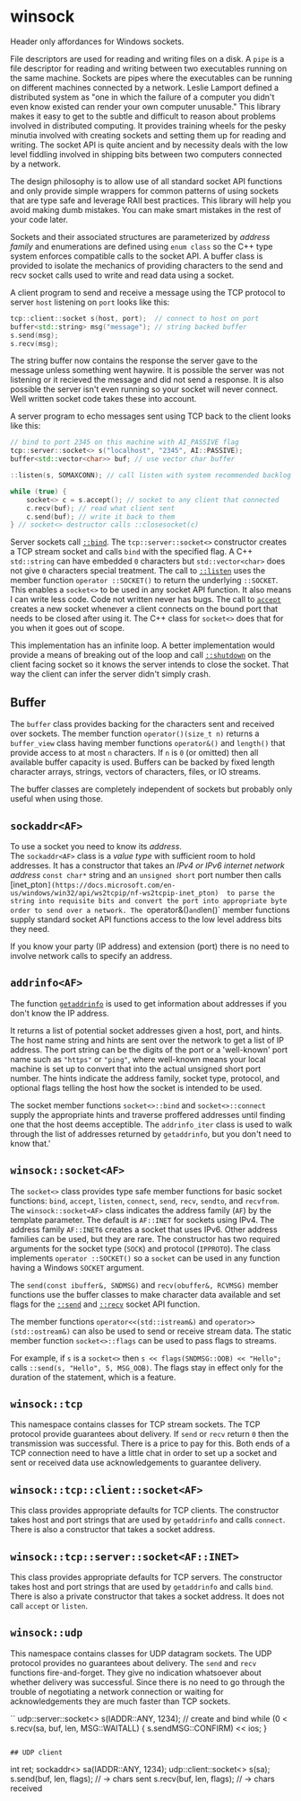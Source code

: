# winsock

Header only affordances for Windows sockets.

File descriptors are used for reading and writing files on a disk. 
A `pipe` is a file descriptor for reading and writing between two executables running on the same machine.
Sockets are pipes where the executables can be running on different machines connected by a network.
Leslie Lamport defined a distributed system as "one in which the failure of a computer you didn't even 
know existed can render your own computer unusable." This library makes it easy
to get to the subtle and difficult to reason about problems involved in distributed computing.
It provides training wheels for the pesky minutia involved with creating sockets
and setting them up for reading and writing. The socket API is quite ancient and
by necessity deals with the low level fiddling involved in shipping bits
between two computers connected by a network.

The design philosophy is to allow use of all standard socket API functions
and only provide simple wrappers for common patterns of using sockets
that are type safe and leverage RAII best practices. 
This library will help you avoid making dumb mistakes. 
You can make smart mistakes in the rest of your code later.

Sockets and their associated structures are parameterized by _address family_
and enumerations are defined using `enum class`
so the C++ type system enforces compatible calls to the socket API. 
A buffer class is provided to isolate the mechanics of
providing characters to the send and recv socket calls used to write
and read data using a socket.

A client program to send and receive a message using the TCP protocol to server 
`host` listening on `port` looks like this:
```C++
tcp::client::socket s(host, port);  // connect to host on port
buffer<std::string> msg("message"); // string backed buffer
s.send(msg);
s.recv(msg);
```
The string buffer now contains the response the server gave to the message
unless something went haywire.
It is possible the server was not
listening or it recieved the message and did not send a response.
It is also possible the server isn't even running so your socket will
never connect. Well written socket code takes these into account.

A server program to echo messages sent using TCP back to the client looks like this:
```C++
// bind to port 2345 on this machine with AI_PASSIVE flag
tcp::server::socket<> s("localhost", "2345", AI::PASSIVE);
buffer<std::vector<char>> buf; // use vector char buffer 

::listen(s, SOMAXCONN); // call listen with system recommended backlog

while (true) {
	socket<> c = s.accept(); // socket to any client that connected
	c.recv(buf); // read what client sent
	c.send(buf); // write it back to them
} // socket<> destructor calls ::closesocket(c)
```
Server sockets call [`::bind`](https://docs.microsoft.com/en-us/windows/win32/api/winsock/nf-winsock-bind).
The `tcp::server::socket<>` constructor creates a TCP stream socket and calls
`bind` with the specified flag.
A C++ `std::string` can have embedded `0` characters but `std::vector<char>` does not give `0` characters special treatment.
The call to [`::listen`](https://docs.microsoft.com/en-us/windows/win32/api/winsock2/nf-winsock2-listen)
uses the member function `operator ::SOCKET()` to return
the underlying `::SOCKET`. This enables a `socket<>` to be used in any socket API function. 
It also means I can write less code. Code not written never has bugs.
The call to [`accept`](https://docs.microsoft.com/en-us/windows/win32/api/winsock2/nf-winsock2-accept)
creates a new socket whenever a client connects on the bound port that needs to be closed after using it.
The C++ class for `socket<>` does that for you when it goes out of scope.

This implementation has an infinite loop. A better implementation would provide a means of
breaking out of the loop and call [`::shutdown`](https://docs.microsoft.com/en-us/windows/win32/api/winsock2/nf-winsock2-shutdown)
on the client facing socket so it knows the server intends to close the socket.
That way the client can infer the server didn't simply crash.  

## Buffer

The `buffer` class provides backing for the characters sent and received over sockets.
The member function `operator()(size_t n)` returns a `buffer_view` class having 
member functions `operator&()` and `length()` that provide access to at most `n` characters.
If `n` is `0` (or omitted) then all available buffer capacity is used.
Buffers can be backed by fixed length character arrays, strings, vectors of characters,
files, or IO streams.

The buffer classes are completely independent of sockets but probably only useful when using those.

## `sockaddr<AF>`

To use a socket you need to know its _address_.  
The `sockaddr<AF>` class is a _value type_ with sufficient room to hold addresses. 
It has a constructor that takes an _IPv4 or IPv6 internet network address_ `const char*` string 
and an `unsigned short` port number then calls
[inet_pton`](https://docs.microsoft.com/en-us/windows/win32/api/ws2tcpip/nf-ws2tcpip-inet_pton) 
to parse the string into requisite bits and convert the port into appropriate byte order
to send over a network.
The `operator&()` and `len()` member functions supply 
standard socket API functions access to the low level address bits they need.

If you know your party (IP address) and extension (port) there is no need to
involve network calls to specify an address.

## `addrinfo<AF>`

The function [`getaddrinfo`](https://docs.microsoft.com/en-us/windows/win32/api/ws2tcpip/nf-ws2tcpip-getaddrinfo)
is used to get information about addresses if you don't know the IP address.

It returns a list of potential socket addresses given a host, port, and hints.
The host name string and hints are sent over the network to get a list of IP address.
The port string can be the digits of the port or a 'well-known' port name such as `"https"` or `"ping"`,
where well-known means your local machine is set up to convert that into the actual unsigned short
port number. The hints indicate the address family, socket type, protocol, and optional
flags telling the host how the socket is intended to be used.

The socket member functions `socket<>::bind` and `socket<>::connect` supply the
appropriate hints and traverse proffered addresses until finding one that the
host deems acceptible. The `addrinfo_iter` class is used to walk through
the list of addresses returned by `getaddrinfo`, but you don't need to know that.'

## `winsock::socket<AF>`

The `socket<>` class provides type safe member functions for basic socket functions:
`bind`, `accept`, `listen`, `connect`, `send`, `recv`, `sendto`, and `recvfrom`.
The `winsock::socket<AF>` class indicates the address family (`AF`) by the template parameter.
The default is `AF::INET` for sockets using IPv4. The address family `AF::INET6`
creates a socket that uses IPv6. Other address families can be used, but they are rare.
The constructor has two required arguments for the socket type (`SOCK`) and protocol (`IPPROTO`).
The class implements `operator ::SOCKET()` so a `socket` can be used in any
function having a Windows `SOCKET` argument.

The `send(const ibuffer&, SNDMSG)` and `recv(obuffer&, RCVMSG)` member functions use the buffer classes 
to make character data available and set flags for the 
[`::send`](https://docs.microsoft.com/en-us/windows/win32/api/Winsock2/nf-winsock2-send) and 
[`::recv`](https://docs.microsoft.com/en-us/windows/win32/api/winsock2/nf-winsock2-recv) socket API function.

The member functions `operator<<(std::istream&)` and `operator>>(std::ostream&)` can also be used to send or
receive stream data.
The static member function `socket<>::flags` can be used to pass flags to streams.

For example, if `s` is a `socket<>` then `s << flags(SNDMSG::OOB) << "Hello";` calls
`::send(s, "Hello", 5, MSG_OOB)`. The flags stay in effect only for the duration of
the statement, which is a feature.

## `winsock::tcp`

This namespace contains classes for TCP stream sockets. 
The TCP protocol provide guarantees about delivery. If `send`
or `recv` return `0` then the transmission was successful.
There is a price to pay for this. Both ends of a TCP connection
need to have a little chat in order to set up a socket and
sent or received data use acknowledgements to guarantee delivery.

## `winsock::tcp::client::socket<AF>`

This class provides appropriate defaults for TCP clients. The constructor takes host and port
strings that are used by `getaddrinfo` and calls `connect`. There is also a constructor
that takes a socket address.

## `winsock::tcp::server::socket<AF::INET>`

This class provides appropriate defaults for TCP servers. The constructor takes host and port
strings that are used by `getaddrinfo` and calls `bind`. There is also a private constructor
that takes a socket address. It does not call `accept` or `listen`.

## `winsock::udp`

This namespace contains classes for UDP datagram sockets.
The UDP protocol provides no guarantees about delivery.
The `send` and `recv` functions fire-and-forget. They give
no indication whatsoever about whether delivery was successful.
Since there is no need to go through the trouble of negotiating
a network connection or waiting for acknowledgements they are much faster
than TCP sockets.

``
udp::server::socket<> s(IADDR::ANY, 1234); // create and bind
while (0 < s.recv(sa, buf, len, MSG::WAITALL) {
	s.sendMSG::CONFIRM) << ios;
}
```

## UDP client
```
int ret;
sockaddr<> sa(IADDR::ANY, 1234);
udp::client::socket<> s(sa);
s.send(buf, len, flags); // -> chars sent
s.recv(buf, len, flags); // -> chars received
```
